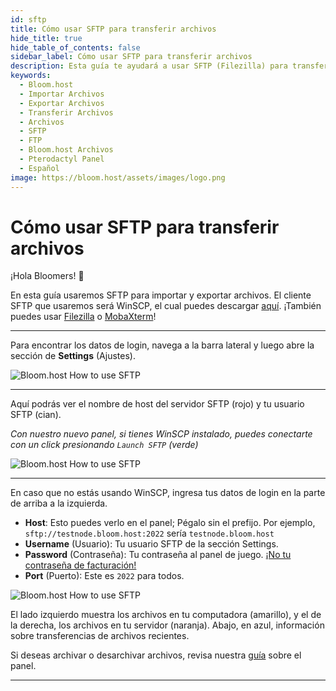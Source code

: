 ```yaml
---
id: sftp
title: Cómo usar SFTP para transferir archivos
hide_title: true
hide_table_of_contents: false
sidebar_label: Cómo usar SFTP para transferir archivos
description: Esta guía te ayudará a usar SFTP (Filezilla) para transferir archivos
keywords:
  - Bloom.host
  - Importar Archivos
  - Exportar Archivos
  - Transferir Archivos
  - Archivos
  - SFTP
  - FTP
  - Bloom.host Archivos
  - Pterodactyl Panel
  - Español
image: https://bloom.host/assets/images/logo.png
---
```


# Cómo usar SFTP para transferir archivos

¡Hola Bloomers! 👋

En esta guía usaremos SFTP para importar y exportar archivos. El cliente SFTP que usaremos será WinSCP, el cual puedes descargar [aquí](https://winscp.net). ¡También puedes usar [Filezilla](https://filezilla-project.org/download.php?show_all=1) o [MobaXterm](https://mobaxterm.mobatek.net/)!

---

Para encontrar los datos de login, navega a la barra lateral y luego abre la sección de **Settings** (Ajustes).

![Bloom.host How to use SFTP](../../../../../../../../../../../../../../static/img/how-to-use-sftp/how-to-use-sftp2.png)

---

Aquí podrás ver el nombre de host del servidor SFTP (rojo) y tu usuario SFTP (cian). 

*Con nuestro nuevo panel, si tienes WinSCP instalado, puedes conectarte con un click presionando `Launch SFTP` (verde)*

![Bloom.host How to use SFTP](../../../../../../../../../../../../../../static/img/how-to-use-sftp/how-to-use-sftp3.png)

---

En caso que no estás usando WinSCP, ingresa tus datos de login en la parte de arriba a la izquierda. 
- **Host**: Esto puedes verlo en el panel; Pégalo sin el prefijo. Por ejemplo, `sftp://testnode.bloom.host:2022` sería `testnode.bloom.host`
- **Username** (Usuario): Tu usuario SFTP de la sección Settings.
- **Password** (Contraseña): Tu contraseña al panel de juego. <u>¡No tu contraseña de facturación!</u>
- **Port** (Puerto): Este es `2022` para todos. 

![Bloom.host How to use SFTP](../../../../../../../static/img/how-to-use-sftp/how-to-use-sftp4.png)

El lado izquierdo muestra los archivos en tu computadora (amarillo), y el de la derecha, los archivos en tu servidor (naranja). Abajo, en azul, información sobre transferencias de archivos recientes. 

Si deseas archivar o desarchivar archivos, revisa nuestra [guía](controles-basicos.md) sobre el panel.

---